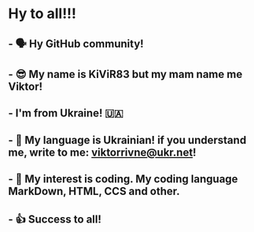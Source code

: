  # Hy to all!!!
 ## - 🗣️ Hy GitHub community!
 ## - 😎 My name is KiViR83 but my mam name me Viktor!
 ## - I'm from Ukraine! 🇺🇦
 ## - 📘 My language is Ukrainian! if you understand me, write to me: viktorrivne@ukr.net!
 ## - 📝 My interest is coding. My coding language MarkDown, HTML, CCS and other.
 ## - 👍 Success to all!
 
 
